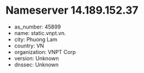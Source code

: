 # Nameserver 14.189.152.37

* as_number: 45899
* name: static.vnpt.vn.
* city: Phuong Lam
* country: VN
* organization: VNPT Corp
* version: Unknown
* dnssec: Unknown
